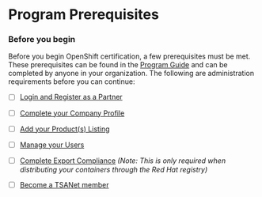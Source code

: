 # Program Prerequisites

### Before you begin

Before you begin OpenShift certification, a few prerequisites must be met. These prerequisites can be found in the [Program Guide](https://redhat-connect.gitbook.io/red-hat-partner-connect-general-guide/) and can be completed by anyone in your organization. The following are administration requirements before you can continue:&#x20;

* [ ] [Login and Register as a Partner](https://redhat-connect.gitbook.io/red-hat-partner-connect-general-guide/initial-onboarding/register)
* [ ] [Complete your Company Profile](https://redhat-connect.gitbook.io/red-hat-partner-connect-general-guide/managing-your-account/company-profile)
* [ ] [Add your Product(s) Listing ](https://redhat-connect.gitbook.io/red-hat-partner-connect-general-guide/managing-your-account/product-listing)
* [ ] [Manage your Users](https://redhat-connect.gitbook.io/red-hat-partner-connect-general-guide/managing-your-account/managing-users)
* [ ] [Complete Export Compliance](https://redhat-connect.gitbook.io/red-hat-partner-connect-general-guide/initial-onboarding/export-compliance) _(Note: This is only required when distributing your containers through the Red Hat registry)_
* [ ] [Become a TSANet member](https://redhat-connect.gitbook.io/red-hat-partner-connect-general-guide/initial-onboarding/tsanet)







